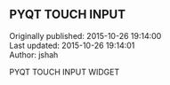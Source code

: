 ## PYQT TOUCH INPUT  
Originally published: 2015-10-26 19:14:00  
Last updated: 2015-10-26 19:14:01  
Author: jshah   
  
PYQT TOUCH INPUT WIDGET 